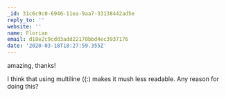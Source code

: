 ```yaml
---
_id: 31c6c9c0-6946-11ea-9aa7-33138442ad5e
reply_to: ''
website: ''
name: Florian
email: d18e2c9cdd3add22170bbd4ec3937176
date: '2020-03-18T18:27:59.355Z'
---
```

amazing, thanks!

I think that using multiline ({:) makes it mush less readable. Any reason for doing this?
